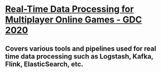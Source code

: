 # [Real-Time Data Processing for Multiplayer Online Games - GDC 2020](https://www.youtube.com/watch?v=nPaEUYZsFak&list=LL6MKUgGZ9Q8c2Ff7GnoRoqA)
## Covers various tools and pipelines used for real time data processing such as Logstash, Kafka, Flink, ElasticSearch, etc.


